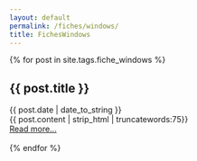 ```yaml
---
layout: default
permalink: /fiches/windows/
title: FichesWindows
---
```

 
 {% for post in site.tags.fiche_windows %}
  <article>
    <h2>
        {{ post.title }}
    </h2>
    <time datetime="{{ post.date | date: "%Y-%m-%d" }}">{{ post.date | date_to_string }}</time><br>
    {{ post.content | strip_html | truncatewords:75}}<br>
            <a href="{{ post.url }}">Read more...</a><br><br>
  </article>
{% endfor %}
